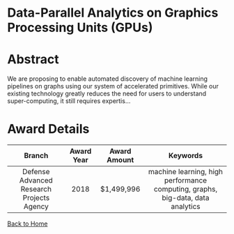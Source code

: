 
Data-Parallel Analytics on Graphics Processing Units (GPUs)
===========================================================

# Abstract


We are proposing to enable automated discovery of machine learning pipelines on graphs using our system of accelerated primitives. While our existing technology greatly reduces the need for users to understand super-computing, it still requires expertis...  

# Award Details

|Branch|Award Year|Award Amount|Keywords|
| :---: | :---: | :---: | :---: |
|Defense Advanced Research Projects Agency|2018|$1,499,996|machine learning, high performance computing, graphs, big-data, data analytics|
  
  


[Back to Home](https://github.com/chrischow/dod_sbir_awards#1214)